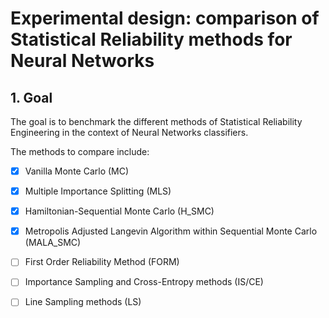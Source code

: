 # Experimental design: comparison of Statistical Reliability methods for Neural Networks

## 1. Goal 

The goal is to benchmark the different methods of Statistical Reliability Engineering in the context of Neural Networks classifiers.

The methods to compare include:

- [x] Vanilla Monte Carlo (MC)
- [x] Multiple Importance Splitting (MLS)
- [x] Hamiltonian-Sequential Monte Carlo (H_SMC)
- [x] Metropolis Adjusted Langevin Algorithm within Sequential Monte Carlo (MALA_SMC)
- [ ] First Order Reliability Method (FORM)
- [ ] Importance Sampling and Cross-Entropy methods (IS/CE)
- [ ] Line Sampling methods (LS)

